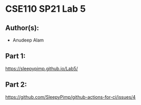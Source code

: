 # CSE110 SP21 Lab 5

## Author(s):
- Anudeep Alam

## Part 1:

https://sleepypimp.github.io/Lab5/

## Part 2:

https://github.com/SleepyPimp/github-actions-for-ci/issues/4
